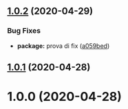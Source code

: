 ## [1.0.2](https://github.com/keggyy/gitversion-demo/compare/v1.0.1...v1.0.2) (2020-04-29)


### Bug Fixes

* **package:** prova di fix ([a059bed](https://github.com/keggyy/gitversion-demo/commit/a059bed1738276f5fca7a163c3be168a6873cc6d))

## [1.0.1](https://github.com/keggyy/gitversion-demo/compare/v1.0.0...v1.0.1) (2020-04-28)

# 1.0.0 (2020-04-28)
